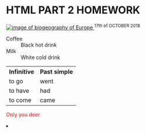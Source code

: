 <h1>HTML PART 2 HOMEWORK </h1>
<a href="https://upload.wikimedia.org/wikipedia/commons/3/39/Europe_biogeography_countries.svg" title="View Image Source">
<img src="https://upload.wikimedia.org/wikipedia/commons/3/39/Europe_biogeography_countries.svg" alt="image of biogeography of Europe" >
  </a>
<sup>  17th of OCTOBER 2018 </sup>
<dl>
  <dt>Coffee</dt>
  <dd>Black hot drink</dd>
  <dt>Milk</dt>
  <dd>White cold drink</dd>
</dl>


<table>
<tr><th> Infinitive </th><th> Past simple </th></tr>
<tr><td> to go </td><td> went </td></tr>
<tr><td> to have </td><td> had </td></tr>
<tr><td> to come </td><td> came </td></tr>
 </table>


<p style="color:red;"> Only you deer </p>

<li lang="pl">
